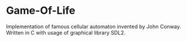 # Game-Of-Life
Implementation of famous cellular automaton invented by John Conway.
Written in C with usage of graphical library SDL2. 